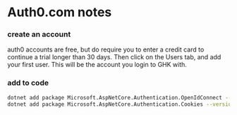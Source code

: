 # Auth0.com notes

### create an account

auth0 accounts are free, but do require you to enter a credit card to continue a trial longer than 30 days. Then click on the Users tab, and add your first user. This will be the account you login to GHK with.

### add to code

```sh
dotnet add package Microsoft.AspNetCore.Authentication.OpenIdConnect --version 1.1.3
dotnet add package Microsoft.AspNetCore.Authentication.Cookies --version 1.1.3
```

